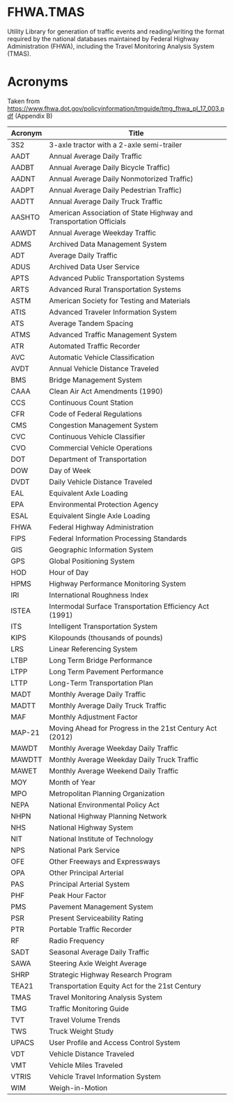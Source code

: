 # FHWA.TMAS
Utility Library for generation of traffic events and reading/writing the format required by the national databases maintained by Federal Highway Administration (FHWA), including the Travel Monitoring Analysis System (TMAS).

# Acronyms

Taken from https://www.fhwa.dot.gov/policyinformation/tmguide/tmg_fhwa_pl_17_003.pdf (Appendix B)

| Acronym | Title                                                              |
|---------|--------------------------------------------------------------------|
| 3S2     | 3-axle tractor with a 2-axle semi-trailer                          |
| AADT    | Annual Average Daily Traffic                                       |
| AADBT   | Annual Average Daily Bicycle Traffic)                              |
| AADNT   | Annual Average Daily Nonmotorized Traffic)                         |
| AADPT   | Annual Average Daily Pedestrian Traffic)                           |
| AADTT   | Annual Average Daily Truck Traffic                                 |
| AASHTO  | American Association of State Highway and Transportation Officials |
| AAWDT   | Annual Average Weekday Traffic                                     |
| ADMS    | Archived Data Management System                                    |
| ADT     | Average Daily Traffic                                              |
| ADUS    | Archived Data User Service                                         |
| APTS    | Advanced Public Transportation Systems                             |
| ARTS    | Advanced Rural Transportation Systems                              |
| ASTM    | American Society for Testing and Materials                         |
| ATIS    | Advanced Traveler Information System                               |
| ATS     | Average Tandem Spacing                                             |
| ATMS    | Advanced Traffic Management System                                 |
| ATR     | Automated Traffic Recorder                                         |
| AVC     | Automatic Vehicle Classification                                   |
| AVDT    | Annual Vehicle Distance Traveled                                   |
| BMS     | Bridge Management System                                           |
| CAAA    | Clean Air Act Amendments (1990)                                    |
| CCS     | Continuous Count Station                                           |
| CFR     | Code of Federal Regulations                                        |
| CMS     | Congestion Management System                                       |
| CVC     | Continuous Vehicle Classifier                                      |
| CVO     | Commercial Vehicle Operations                                      |
| DOT     | Department of Transportation                                       |
| DOW     | Day of Week                                                        |
| DVDT    | Daily Vehicle Distance Traveled                                    |
| EAL     | Equivalent Axle Loading                                            |
| EPA     | Environmental Protection Agency                                    |
| ESAL    | Equivalent Single Axle Loading                                     |
| FHWA    | Federal Highway Administration                                     |
| FIPS    | Federal Information Processing Standards                           |
| GIS     | Geographic Information System                                      |
| GPS     | Global Positioning System                                          |
| HOD     | Hour of Day                                                        |
| HPMS    | Highway Performance Monitoring System                              |
| IRI     | International Roughness Index                                      |
| ISTEA   | Intermodal Surface Transportation Efficiency Act (1991)            |
| ITS     | Intelligent Transportation System                                  |
| KIPS    | Kilopounds (thousands of pounds)                                   |
| LRS     | Linear Referencing System                                          |
| LTBP    | Long Term Bridge Performance                                       |
| LTPP    | Long Term Pavement Performance                                     |
| LTTP    | Long-Term Transportation Plan                                      |
| MADT    | Monthly Average Daily Traffic                                      |
| MADTT   | Monthly Average Daily Truck Traffic                                |
| MAF     | Monthly Adjustment Factor                                          |
| MAP-21  | Moving Ahead for Progress in the 21st Century Act (2012)           |
| MAWDT   | Monthly Average Weekday Daily Traffic                              |
| MAWDTT  | Monthly Average Weekday Daily Truck Traffic                        |
| MAWET   | Monthly Average Weekend Daily Traffic                              |
| MOY     | Month of Year                                                      |
| MPO     | Metropolitan Planning Organization                                 |
| NEPA    | National Environmental Policy Act                                  |
| NHPN    | National Highway Planning Network                                  |
| NHS     | National Highway System                                            |
| NIT     | National Institute of Technology                                   |
| NPS     | National Park Service                                              |
| OFE     | Other Freeways and Expressways                                     |
| OPA     | Other Principal Arterial                                           |
| PAS     | Principal Arterial System                                          |
| PHF     | Peak Hour Factor                                                   |
| PMS     | Pavement Management System                                         |
| PSR     | Present Serviceability Rating                                      |
| PTR     | Portable Traffic Recorder                                          |
| RF      | Radio Frequency                                                    |
| SADT    | Seasonal Average Daily Traffic                                     |
| SAWA    | Steering Axle Weight Average                                       |
| SHRP    | Strategic Highway Research Program                                 |
| TEA21   | Transportation Equity Act for the 21st Century                     |
| TMAS    | Travel Monitoring Analysis System                                  |
| TMG     | Traffic Monitoring Guide                                           |
| TVT     | Travel Volume Trends                                               |
| TWS     | Truck Weight Study                                                 |
| UPACS   | User Profile and Access Control System                             |
| VDT     | Vehicle Distance Traveled                                          |
| VMT     | Vehicle Miles Traveled                                             |
| VTRIS   | Vehicle Travel Information System                                  |
| WIM     | Weigh-in-Motion                                                    |